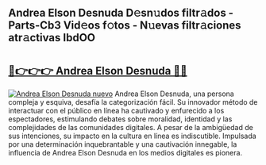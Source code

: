## Andrea Elson Desnuda D𝚎sn𝚞dos filtr𝚊dos - Parts-Cb3 Vid𝚎os f𝚘tos - N𝚞evas filtr𝚊ciones atr𝚊ctivas IbdOO

# <h2><a href="http://mb5c8c7.tromn.icu/?c=Andrea+Elson+Desnuda">🔗👉👉👉 Andrea Elson Desnuda 🔗🔗</a></h2>

[![Andrea Elson Desnuda nuevo](https://i.imgur.com/pEAQMta.gif)](http://mb5c8c7.tromn.icu/?c=Andrea+Elson+Desnuda)
Andrea Elson Desnuda, una persona compleja y esquiva, desafía la categorización fácil. Su innovador método de interactuar con el público en línea ha cautivado y enfurecido a los espectadores, estimulando debates sobre moralidad, identidad y las complejidades de las comunidades digitales. A pesar de la ambigüedad de sus intenciones, su impacto en la cultura en línea es indiscutible. Impulsada por una determinación inquebrantable y una cautivación innegable, la influencia de Andrea Elson Desnuda en los medios digitales es pionera.
